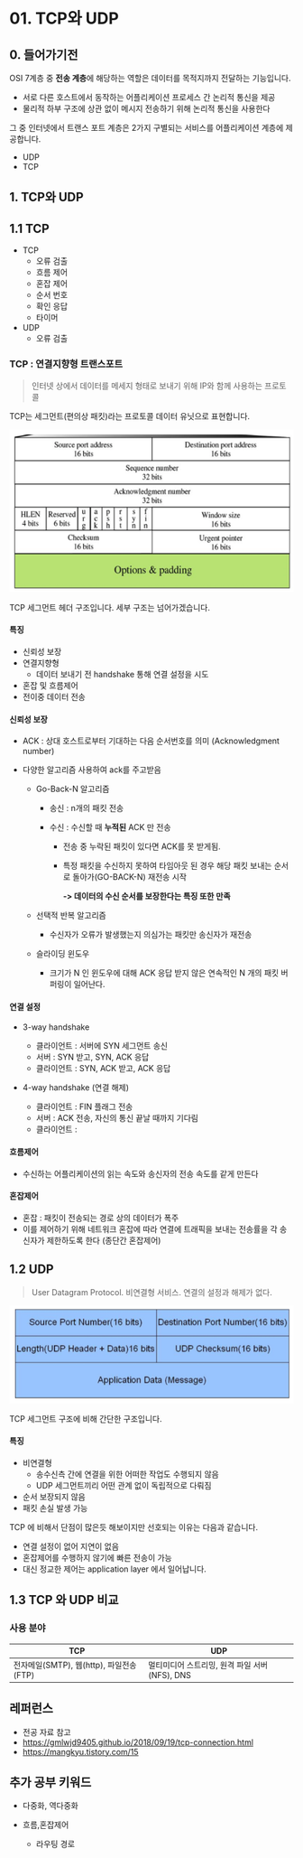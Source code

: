 # 01. TCP와 UDP



## 0. 들어가기전 

OSI 7계층 중 **전송 계층**에 해당하는 역할은 데이터를 목적지까지 전달하는 기능입니다. 

- 서로 다른 호스트에서 동작하는 어플리케이션 프로세스 간 논리적 통신을 제공
- 물리적 하부 구조에 상관 없이 메시지 전송하기 위해 논리적 통신을 사용한다



그 중 인터넷에서 트랜스 포트 계층은
2가지 구별되는 서비스를 어플리케이션 계층에 제공합니다.

- UDP
- TCP





## 1. TCP와 UDP



## 1.1 TCP



- TCP
  - 오류 검출
  - 흐름 제어
  - 혼잡 제어
  - 순서 번호
  - 확인 응답
  - 타이머
- UDP
  - 오류 검출



### TCP : 연결지향형 트랜스포트

>  인터넷 상에서 데이터를 메세지 형태로 보내기 위해 IP와 함께 사용하는 프로토콜

TCP는 세그먼트(편의상 패킷)라는 프로토콜 데이터 유닛으로 표현합니다.

![image-20210122200137696](../assets/01_tcp_segment.png)

TCP 세그먼트 헤더 구조입니다. 세부 구조는 넘어가겠습니다. 



#### 특징

- 신뢰성 보장
- 연결지향형
  - 데이터 보내기 전 handshake 통해 연결 설정을 시도
- 혼잡 및 흐름제어
- 전이중 데이터 전송



#### 신뢰성 보장

- ACK : 상대 호스트로부터 기대하는 다음 순서번호를 의미 (Acknowledgment number)

- 다양한 알고리즘 사용하여 ack를 주고받음

  - Go-Back-N 알고리즘

    - 송신 : n개의 패킷 전송

    - 수신 : 수신할 때 **누적된** ACK 만 전송

      - 전송 중 누락된 패킷이 있다면 ACK를 못 받게됨. 

      - 특정 패킷을 수신하지 못하여 타임아웃 된 경우 해당 패킷 보내는 순서로 돌아가(GO-BACK-N) 재전송 시작

        **-> 데이터의 수신 순서를 보장한다는 특징 또한 만족**

  - 선택적 반복 알고리즘

    - 수신자가 오류가 발생했는지 의심가는 패킷만 송신자가 재전송

  - 슬라이딩 윈도우

    - 크기가 N 인 윈도우에 대해 ACK 응답 받지 않은 연속적인 N 개의 패킷 버퍼링이 일어난다.



#### 연결 설정

- 3-way handshake
  - 클라이언트 : 서버에 SYN 세그먼트 송신
  - 서버 : SYN 받고, SYN, ACK 응답
  - 클라이언트 : SYN, ACK 받고, ACK 응답

- 4-way handshake (연결 해제)

  - 클라이언트 : FIN 플래그 전송
  - 서버 : ACK 전송, 자신의 통신 끝날 때까지 기다림
  - 클라이언트 : 

  

#### 흐름제어

- 수신하는 어플리케이션의 읽는 속도와 송신자의 전송 속도를 같게 만든다

#### 혼잡제어

- 혼잡 : 패킷이 전송되는 경로 상의 데이터가 폭주
- 이를 제어하기 위해 네트워크 혼잡에 따라 연결에 트래픽을 보내는 전송률을 각 송신자가 제한하도록 한다 (종단간 혼잡제어)





## 1.2 UDP

> User Datagram Protocol. 비연결형 서비스. 연결의 설정과 해제가 없다.

![image-20210122212123423](../assets/01_udp_segment.png)

TCP 세그먼트 구조에 비해 간단한 구조입니다.

#### 특징

- 비연결형
  - 송수신측 간에 연결을 위한 어떠한 작업도 수행되지 않음
  - UDP 세그먼트끼리 어떤 관계 없이 독립적으로 다뤄짐
- 순서 보장되지 않음
- 패킷 손실 발생 가능



TCP 에 비해서 단점이 많은듯 해보이지만 선호되는 이유는 다음과 같습니다.

- 연결 설정이 없어 지연이 없음
- 혼잡제어를 수행하지 않기에 빠른 전송이 가능
- 대신 정교한 제어는 application layer 에서 일어납니다.





## 1.3 TCP 와 UDP 비교



### 사용 분야

| TCP                                     | UDP                                           |
| --------------------------------------- | --------------------------------------------- |
| 전자메일(SMTP), 웹(http), 파일전송(FTP) | 멀티미디어 스트리밍, 원격 파일 서버(NFS), DNS |







## 레퍼런스

- 전공 자료 참고
- https://gmlwjd9405.github.io/2018/09/19/tcp-connection.html
- https://mangkyu.tistory.com/15







## 추가 공부 키워드

- 다중화, 역다중화

- 흐름,혼잡제어

  - 라우팅 경로

  

















